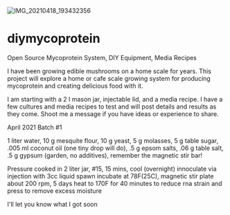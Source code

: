![IMG_20210418_193432356](https://user-images.githubusercontent.com/57116898/115945163-a1f23280-a477-11eb-929d-a56241fb255b.jpg)
# diymycoprotein
Open Source Mycoprotein System, DIY Equipment, Media Recipes

I have been growing edible mushrooms on a home scale for years. 
This project will explore a home or cafe scale growing system for producing mycoprotein 
and creating delicious food with it.

I am starting with a 2 l mason jar, injectable lid, and a media recipe.
I have a few cultures and media recipes to test and will post details and results as they come.
Shoot me a message if you have ideas or experience to share. 

April 2021 Batch #1

1 liter water,
10 g mesquite flour,
10 g yeast,
5 g molasses,
5 g table sugar,
.005 ml coconut oil (one tiny drop will do),
.5 g epsom salts,
.06 g table salt,
.5 g gypsum (garden, no additives),
remember the magnetic stir bar!

Pressure cooked in 2 liter jar, #15, 15 mins, cool (overnight)
innoculate via injection with 3cc liquid spawn
incubate at 78F(25C), magnetic stir plate about 200 rpm, 5 days
heat to 170F for 40 minutes to reduce rna
strain and press to remove excess moisture

I'll let you know what I got soon

